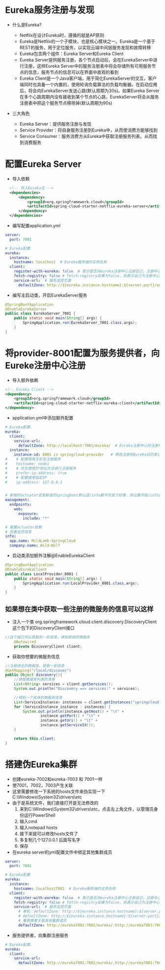 # Eureka服务注册与发现
- 什么是Eureka?
  - Netfilx在设计Eureka时，遵循的就是AP原则
  - Eureka是Netfilx的一个子模块，也是核心模块之一。Eureka是一个基于REST的服务，用于定位服务，以实现云端中间层服务发现和故障转移
  - Eureka包含两个组件：Eureka Server和Eureka Client
  - Eureka Server提供服务注册，各个节点启动后，会在EurekaServer中进行注册，这样Eureka Server中的服务注册表中将会存储所有可用服务节点的信息，服务节点的信息可以在界面中直观的看到
  - Eureka Client是一个Java客户端，用于简化EurekaServer的交互，客户端同时也具备一个内置的，使用轮询负载算法的负载均衡器。在启动应用后，将会向EurekaServer发送心跳(默认周期为30s)。如果Eureka Server在多个心跳周期内没有接收到某个节点的心跳，EurekaServer将会从服务注册表中把这个服务节点移除掉(默认周期为90s)

- 三大角色
  - Eureka Server：提供服务注册与发现
  - Service Provider：将自身服务注册到Eureka中，从而使消费方能够找到
  - Service Consumer：服务消费方从Eureka中获取注册服务列表，从而找到消费服务


# 配置Eureka Server
- 导入依赖
```xml
  <!-- 导入Eureka包 -->
  <dependencies>
      <dependency>
          <groupId>org.springframework.cloud</groupId>
          <artifactId>spring-cloud-starter-netflix-eureka-server</artifactId>
      </dependency>
  </dependencies>
```
- 编写配置application.yml
```yml
server:
  port: 7001

# Eureka配置
eureka:
  instance:
    hostname: localhost  # Eureka服务端的实例名称
  client:
    register-with-eureka: false  # 表示是否向eureka注册中心注册自己，注册中心不需要注册自己
    fetch-registry: false # fetch-registry如果为false，则表示自己为注册中心
    service-url:  # 服务监控页面
      defaultZone: http://${eureka.instance.hostname}:${server.port}/eureka/
```
- 编写主启动类，开启EurekaServer服务
```java
@SpringBootApplication
@EnableEurekaServer
public class EurekaServer_7001 {
    public static void main(String[] args) {
        SpringApplication.run(EurekaServer_7001.class,args);
    }
}
```
# 将provider-8001配置为服务提供者，向Eureke注册中心注册
- 导入额外依赖
```xml
<!-- Eureka Client -->
<dependency>
    <groupId>org.springframework.cloud</groupId>
    <artifactId>spring-cloud-starter-netflix-eureka-client</artifactId>
</dependency>
```
- application.yml中添加额外配置
```yml
# Eureka配置，
eureka:
  client:
    service-url:
      defaultZone: http://localhost:7001/eureka/  # Eureka注册中心的注册地址
  instance:
    instance-id: 8001 is springcloud-provider   # 修改注册到Eureka后的默认描述
#    # 配置使用主机名注册服务
#    hostname: node1
#    # 优先使用IP地址方式进行注册服务
#    prefer-ip-address: true
#    # 配置使用指定IP
#    ip-address: 127.0.0.1


# 新版的actuator还是新版的springboot默认连/info都不开放了好像，所以要开启/info的访问
management:
  endpoints:
    web:
      exposure:
        include: "*"

# 需要actuator依赖
# 完善监控信息
info:
  app.name: MildLamb-SpringCloud
  company.name: Wild-Wolf
```
- 启动类添加额外注解@EnableEurekaClient
```java
@SpringBootApplication
@EnableEurekaClient
public class LocalProvider_8001 {
    public static void main(String[] args) {
        SpringApplication.run(LocalProvider_8001.class,args);
    }
}
```
## 如果想在类中获取一些注册的微服务的信息可以这样
- 注入一个类 org.springframework.cloud.client.discovery.DiscoveryClient 这个包下的DiscoveryClient接口
```java
//这个接口可以获取到一些信息，得到具体的微服务
    @Autowired
    private DiscoveryClient client;
```
- 获取你想要的微服务信息
```java
//注册进去的微服务，获取一些信息
@GetMapping("/local/discover")
public Object discovery(){
    //获取微服务列表的清单
    List<String> services = client.getServices();
    System.out.println("Discovery ==> services:" + services);

    //得到一个具体的微服务信息
    List<ServiceInstance> instances = client.getInstances("springcloud-provider-location");  //这个getInstances参数是你配置的spring.application.name的值
    for (ServiceInstance instance : instances) {
        System.out.println(instance.getHost() + "\t" +
                instance.getPort() + "\t" +
                instance.getUri() + "\t" +
                instance.getServiceId());
    }

    return this.client;
}
```
# 搭建伪Eureka集群
- 创建eureka-7002和eureka-7003 和 7001一样
- 使7001，7002，7003产生关联
- 这里需要修改一下系统的hosts文件来伪实现一下 C:\Windows\System32\drivers\etc
- 由于是系统文件，我们直接打开是无法修改的
  1. 来到C:\Windows\System32\drivers\etc，点击左上角文件，以管理员身份运行PowerShell
  2. 输入cmd
  3. 输入notepad hosts
  4. 接下来就可以修改hosts文件了
  5. 多复制几个127.0.0.1  后面写名字
  6. 保存
- 在eureka server的yml配置文件中绑定其他集群成员
```yml
server:
  port: 7001

# Eureka配置
eureka:
  instance:
    hostname: localhost7001  # Eureka服务端的实例名称
  client:
    register-with-eureka: false  # 表示是否向eureka注册中心注册自己，注册中心不需要注册自己
    fetch-registry: false # fetch-registry如果为false，则表示自己为注册中心
    service-url:  # 服务监控页面
      # 单机：defaultZone: http://${eureka.instance.hostname}:${server.port}/eureka/
      # defaultZone: http://${eureka.instance.hostname}:${server.port}/eureka/  #提供者提供服务 来注册的地址
      # 集群需要关联其他集群成员
      defaultZone: http://eureka7002:7002/eureka/,http://eureka7003:7003/eureka/
```
- 服务提供者，向集群注册服务
```yml
# Eureka配置，
eureka:
  client:
    service-url:
      defaultZone: http://eureka7002:7002/eureka/,http://eureka7001:7001/eureka/,http://eureka7003:7003/eureka/
```

